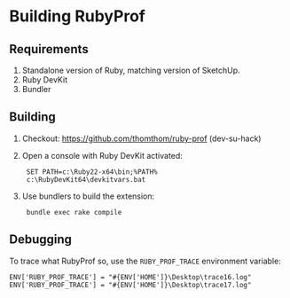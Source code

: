 # Building RubyProf

## Requirements

1. Standalone version of Ruby, matching version of SketchUp.
2. Ruby DevKit
3. Bundler

## Building

1. Checkout: https://github.com/thomthom/ruby-prof (dev-su-hack)
2. Open a console with Ruby DevKit activated:

        SET PATH=c:\Ruby22-x64\bin;%PATH%
        c:\RubyDevKit64\devkitvars.bat

3. Use bundlers to build the extension:

        bundle exec rake compile

## Debugging

To trace what RubyProf so, use the `RUBY_PROF_TRACE` environment variable:

    ENV['RUBY_PROF_TRACE'] = "#{ENV['HOME']}\Desktop\trace16.log"
    ENV['RUBY_PROF_TRACE'] = "#{ENV['HOME']}\Desktop\trace17.log"
